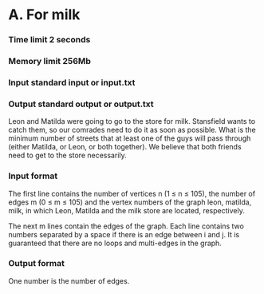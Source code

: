 # A. For milk

### Time limit 2 seconds

### Memory limit 256Mb

### Input standard input or input.txt

### Output standard output or output.txt


Leon and Matilda were going to go to the store for milk. Stansfield wants to catch them, so our comrades need to do it as soon as possible. What is the minimum number of streets that at least one of the guys will pass through (either Matilda, or Leon, or both together). We believe that both friends need to get to the store necessarily.

### Input format
The first line contains the number of vertices n (1 ≤ n ≤ 105), the number of edges m (0 ≤ m ≤ 105) and the vertex numbers of the graph leon, matilda, milk, in which Leon, Matilda and the milk store are located, respectively.

The next m lines contain the edges of the graph. Each line contains two numbers separated by a space if there is an edge between i and j. It is guaranteed that there are no loops and multi-edges in the graph.

### Output format
One number is the number of edges.
